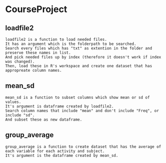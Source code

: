 # CourseProject

  ## loadfile2
  
    loadfile2 is a function to load needed files.
    It has an argument which is the folderpath to be searched.
    Search every files which has "txt" as extention in the folder and preserve these names in list.
    And pick needed files up by index (therefore it doesn't work if index was changed).
    Then, load these in R's workspace and create one dataset that has appropreate column names.
    
  ## mean_sd
    
    mean_sd is a function to subset columns which show mean or sd of values.
    It's argument is dataframe created by loadfile2.
    Search column names that include "mean" and don't include "Freq", or include "sd".
    And subset these as new dataframe.
    
  ## group_average
  
    group_average is a function to create dataset that has the average of each variable for each activity and subject.
    It's argument is the dataframe created by mean_sd.
    
